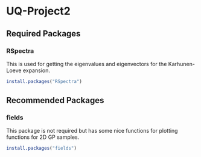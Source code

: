 # UQ-Project2

## Required Packages

### RSpectra

This is used for getting the eigenvalues and eigenvectors for the Karhunen-Loeve expansion.

```R
install.packages("RSpectra")
```

## Recommended Packages

### fields

This package is not required but has some nice functions for plotting functions for 2D GP samples.

```R
install.packages("fields")
```